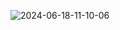 
![2024-06-18-11-10-06](https://github.com/vngano/JS/assets/88540544/00fa3106-1f36-4e56-b73c-11a3a44a718f)
